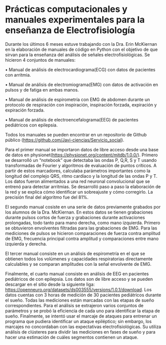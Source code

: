 # Prácticas computacionales y manuales experimentales para la enseñanza de Electrofisiología

Durante los últimos 6 meses estuve trabajando con la Dra. Erin McKiernan en la elaboración de manuales de código en Python con el objetivo de que sirvan para la enseñanza del análisis de señales electrofisiológicas. Se hicieron 4 conjuntos de manuales:

• Manual de análisis de electrocardiograma(ECG) con datos de pacientes con arritmia.

• Manual de análisis de electromiograma(EMG) con datos de activación en pulsos y de fatiga en ambas manos.

• Manual de análisis de espirometría con EMG de abdomen durante un protocolo de respiración con inspiración, inspiración forzada, expiración y expiración forzada.

• Manual de análisis de electroencefalograma(EEG) de pacientes pediátricos con epilepsia.

Todos los manuales se pueden encontrar en un repositorio de Github público (https://github.com/Javi-ciencias/Servicio_social).

Para el primer manual se importaron datos de libre acceso desde una base de datos en physionet(https://physionet.org/content/mitdb/1.0.0/). Primero se desarrolló un “notebook” que detectaba las ondas P, Q,R, S y T usando transformadas de Fourier y algoritmos de evaluación de puntos críticos. A partir de estos marcadores, calculaba parámetros importantes como la longitud del complejo QRS, ritmo cardíaco y la longitud de las ondas P y T. Los datos fueron alimentados a una red neuronal convolucional que se entrenó para detectar arritmias. Se desarrolló paso a paso la elaboración de la red y se explica cómo identificar un sobreajuste y cómo corregirlo. La precisión final del algoritmo fue del 81%.

El segundo manual cosiste en una serie de datos previamente grabados por los alumnos de la Dra. McKiernan. En estos datos se tienen grabaciones durante pulsos cortos de fuerza y grabaciones durante activaciones prolongadas, todo tanto para mano derecha, como mano izquierda. Primero se obtuvieron envolventes filtradas para las grabaciones de EMG. Para las mediciones de pulsos se hicieron comparaciones de fuerza contra amplitud de EMG, frecuencia principal contra amplitud y comparaciones entre mano izquierda y derecha.

El tercer manual consiste en un análisis de espirometría en el que se obtienen todos los volúmenes y capacidades respiratorias directamente calculables y se comparan amplitudes con la señal envolvente de EMG.

Finalmente, el cuarto manual consiste en análisis de EEG en pacientes pediátricos de con epilepsia. Los datos son de libre acceso y se pueden descargar en el sitio desde la siguiente liga: https://openneuro.org/datasets/ds003555/versions/1.0.1/download. Los datos cuentas con 3 horas de medición de 30 pacientes pediátricos durante el sueño. Todas las mediciones están marcadas con las etapas de sueño correspondientes. Para el análisis se extrajeron varios conjuntos de parámetros y se probó la eficiencia de cada uno para identificar la etapa de sueño. Finalmente, se intentó usar el marcaje de ataques para entrenar un programa que pudiera identificar un ataque epiléptico; sin embargo, los marcajes no concordaban con las expectativas electrofisiológicas. Su utiliza análisis de clústeres para dividir las mediciones en fases de sueño y para hacer una estimación de cuáles segmentos contienen un ataque.
